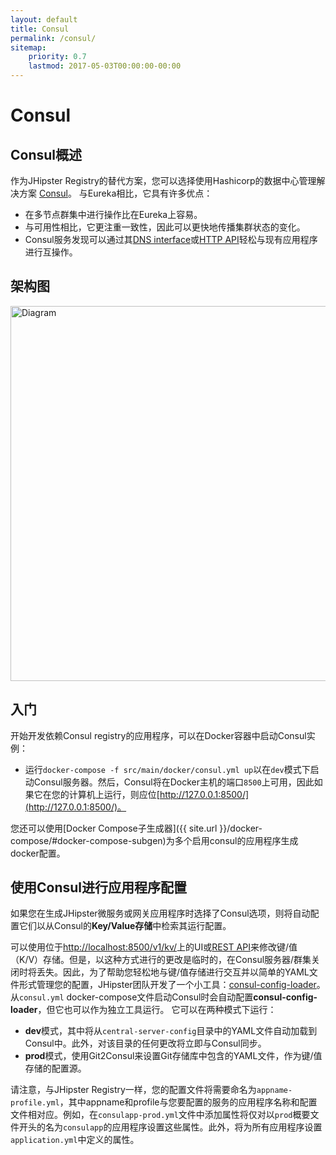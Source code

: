 ```yaml
---
layout: default
title: Consul
permalink: /consul/
sitemap:
    priority: 0.7
    lastmod: 2017-05-03T00:00:00-00:00
---
```


# <i class="fa fa-bullseye"></i> Consul

## Consul概述

作为JHipster Registry的替代方案，您可以选择使用Hashicorp的数据中心管理解决方案 [Consul](https://www.consul.io/)。
与Eureka相比，它具有许多优点：

- 在多节点群集中进行操作比在Eureka上容易。
- 与可用性相比，它更注重一致性，因此可以更快地传播集群状态的变化。
- Consul服务发现可以通过其[DNS interface](https://www.consul.io/docs/agent/dns.html)或[HTTP API](https://www.consul.io/docs/agent/http.html)轻松与现有应用程序进行互操作。

## 架构图

<img src="{{ site.url }}/images/microservices_architecture_detail.003.png" alt="Diagram" style="width: 800; height: 600" class="img-responsive"/>

## 入门

开始开发依赖Consul registry的应用程序，可以在Docker容器中启动Consul实例：

- 运行`docker-compose -f src/main/docker/consul.yml up`以在`dev`模式下启动Consul服务器。然后，Consul将在Docker主机的端口`8500`上可用，因此如果它在您的计算机上运行，​​则应位[http://127.0.0.1:8500/](http://127.0.0.1:8500/)。

您还可以使用[Docker Compose子生成器]({{ site.url }}/docker-compose/#docker-compose-subgen)为多个启用consul的应用程序生成docker配置。

## 使用Consul进行应用程序配置

如果您在生成JHipster微服务或网关应用程序时选择了Consul选项，则将自动配置它们以从Consul的**Key/Value存储**中检索其运行配置。

可以使用位于[http://localhost:8500/v1/kv/](http://localhost:8500/v1/kv/)上的UI或[REST API](https://www.consul.io/intro/getting-started/kv.html)来修改键/值（K/V）存储。但是，以这种方式进行的更改是临时的，在Consul服务器/群集关闭时将丢失。因此，为了帮助您轻松地与键/值存储进行交互并以简单的YAML文件形式管理您的配置，JHipster团队开发了一个小工具：[consul-config-loader](https://github.com/jhipster/consul-config-loader)。从`consul.yml` docker-compose文件启动Consul时会自动配置**consul-config-loader**，但它也可以作为独立工具运行。
它可以在两种模式下运行：

- **dev**模式，其中将从`central-server-config`目录中的YAML文件自动加载到Consul中。此外，对该目录的任何更改将立即与Consul同步。
- **prod**模式，使用Git2Consul来设置Git存储库中包含的YAML文件，作为键/值存储的配置源。

请注意，与JHipster Registry一样，您的配置文件将需要命名为`appname-profile.yml`，其中appname和profile与您要配置的服务的应用程序名称和配置文件相对应。例如，在`consulapp-prod.yml`文件中添加属性将仅对以`prod`概要文件开头的名为`consulapp`的应用程序设置这些属性。此外，将为所有应用程序设置`application.yml`中定义的属性。
